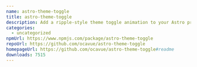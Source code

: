 ```yaml
---
name: astro-theme-toggle
title: astro-theme-toggle
description: Add a ripple-style theme toggle animation to your Astro project with ease
categories:
  - uncategorized
npmUrl: https://www.npmjs.com/package/astro-theme-toggle
repoUrl: https://github.com/ocavue/astro-theme-toggle
homepageUrl: https://github.com/ocavue/astro-theme-toggle#readme
downloads: 7515
---
```

